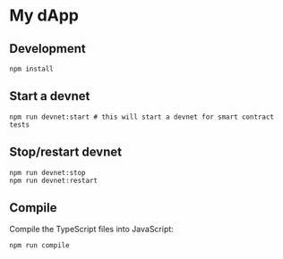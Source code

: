 # My dApp

## Development

```shell
npm install
```

## Start a devnet

```shell
npm run devnet:start # this will start a devnet for smart contract tests
```

## Stop/restart devnet

```shell
npm run devnet:stop
npm run devnet:restart
```

## Compile

Compile the TypeScript files into JavaScript:

```shell
npm run compile
```
